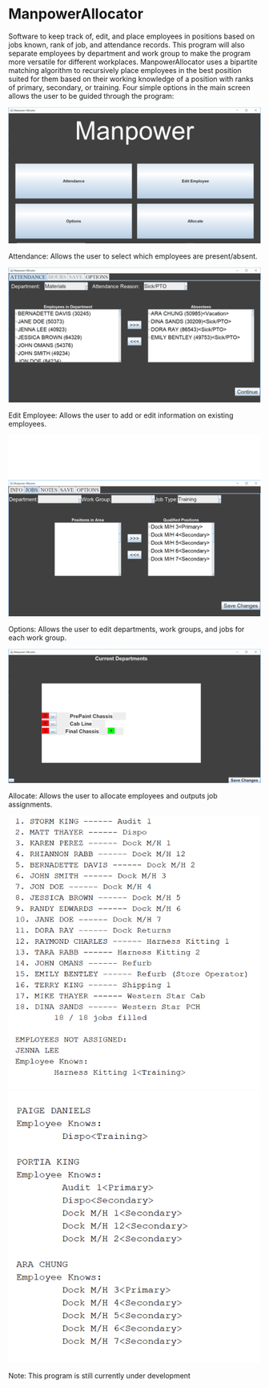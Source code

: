# ManpowerAllocator
Software to keep track of, edit, and place employees in positions based on jobs known, rank of job, and attendance records. This program will also separate employees by department and work group to make the program more versatile for different workplaces. ManpowerAllocator uses a bipartite matching algorithm to recursively place employees in the best position suited for them based on their working knowledge of a position with ranks of primary, secondary, or training. Four simple options in the main screen allows the user to be guided through the program:

![Screenshot](MainScreen.PNG)

Attendance: Allows the user to select which employees are present/absent.

![Screenshot](AbsentScreen.PNG)

Edit Employee: Allows the user to add or edit information on existing employees.

![Screenshot](EditEmployee.PNG)

Options: Allows the user to edit departments, work groups, and jobs for each work group.

![Screenshot](Options.PNG)

Allocate: Allows the user to allocate employees and outputs job assignments. 

![Screenshot](Allocate1.PNG)
![Screenshot](Allocate2.PNG)

Note: This program is still currently under development
